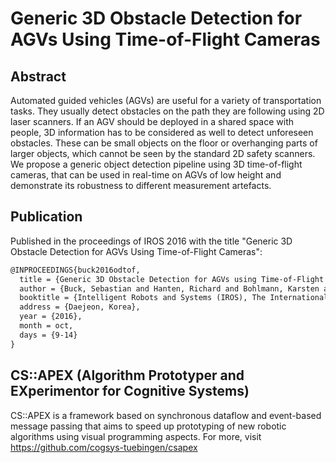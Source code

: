 # Generic 3D Obstacle Detection for AGVs Using Time-of-Flight Cameras

## Abstract

Automated guided vehicles (AGVs) are useful for a variety of transportation tasks.
They usually detect obstacles on the path they are following using 2D laser scanners.
If an AGV should be deployed in a shared space with people, 3D information has to be considered as well to detect unforeseen obstacles.
These can be small objects on the floor or overhanging parts of larger objects, which cannot be seen by the standard 2D safety scanners.
We propose a generic object detection pipeline using 3D time-of-flight cameras, that can be used in real-time on AGVs of low height and demonstrate its robustness to different measurement artefacts.

## Publication

Published in the proceedings of IROS 2016 with the title "Generic 3D Obstacle Detection for AGVs Using Time-of-Flight Cameras":

```latex
@INPROCEEDINGS{buck2016odtof,
  title = {Generic 3D Obstacle Detection for AGVs using Time-of-Flight Cameras},
  author = {Buck, Sebastian and Hanten, Richard and Bohlmann, Karsten and Zell, Andreas},
  booktitle = {Intelligent Robots and Systems (IROS), The International Conference on},
  address = {Daejeon, Korea},
  year = {2016},
  month = oct,
  days = {9-14}
}
```

## CS::APEX (Algorithm Prototyper and EXperimentor for Cognitive Systems)

CS::APEX is a framework based on synchronous dataflow and event-based message passing that
aims to speed up prototyping of new robotic algorithms using visual programming aspects.
For more, visit https://github.com/cogsys-tuebingen/csapex
